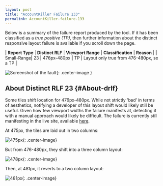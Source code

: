 ```yaml
---
layout: post
title: "AccountKiller Failure 133"
permalink: AccountKiller-failure-133
---
```

Below is a summary of the failure report produced by the tool. If it has been classified as a *true positive (TP)*, then further information about the distinct responsive layout failure is available if you scroll down the page.

| **Report Type** | **Distinct RLF** | **Viewport Range** | **Classification** | **Reason** |
| Small-Range| 23 | 476px-480px | TP | Layout only true from 476-480px, so a TP | 

![Screenshot of the fault](../assets/images/AccountKiller/fault133/smallrangeWidth478.png){: .center-image }

## About Distinct RLF 23 {#About-drlf}

Some tiles shift location for 476px-480px. While not strictly 'bad' in terms of aesthetics, notifying a developer of this layout shift would likely still be useful. Given how few viewport widths the failure manifests at, detecting it with a manual approach would likely be difficult. The failure is currently still manifesting in the live site, available [here](http://www.accountkiller.com/en/).

At 475px, the tiles are laid out in two columns:

![475px](../assets/good-bad/rlf23/475.png){: .center-image}

But from 476-480px, they shift into a three column layout:

![478px](../assets/good-bad/rlf23/478.png){: .center-image}

Then, at 481px, it reverts to a two column layout:

![481px](../assets/good-bad/rlf23/481.png){: .center-image}
